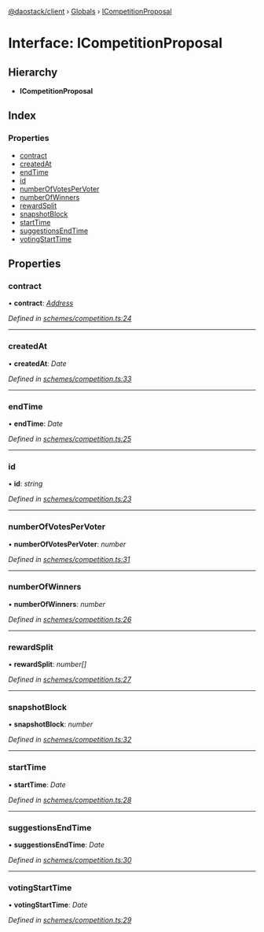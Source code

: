 [@daostack/client](../README.md) › [Globals](../globals.md) › [ICompetitionProposal](icompetitionproposal.md)

# Interface: ICompetitionProposal

## Hierarchy

* **ICompetitionProposal**

## Index

### Properties

* [contract](icompetitionproposal.md#contract)
* [createdAt](icompetitionproposal.md#createdat)
* [endTime](icompetitionproposal.md#endtime)
* [id](icompetitionproposal.md#id)
* [numberOfVotesPerVoter](icompetitionproposal.md#numberofvotespervoter)
* [numberOfWinners](icompetitionproposal.md#numberofwinners)
* [rewardSplit](icompetitionproposal.md#rewardsplit)
* [snapshotBlock](icompetitionproposal.md#snapshotblock)
* [startTime](icompetitionproposal.md#starttime)
* [suggestionsEndTime](icompetitionproposal.md#suggestionsendtime)
* [votingStartTime](icompetitionproposal.md#votingstarttime)

## Properties

###  contract

• **contract**: *[Address](../globals.md#address)*

*Defined in [schemes/competition.ts:24](https://github.com/daostack/client/blob/aa9723f/src/schemes/competition.ts#L24)*

___

###  createdAt

• **createdAt**: *Date*

*Defined in [schemes/competition.ts:33](https://github.com/daostack/client/blob/aa9723f/src/schemes/competition.ts#L33)*

___

###  endTime

• **endTime**: *Date*

*Defined in [schemes/competition.ts:25](https://github.com/daostack/client/blob/aa9723f/src/schemes/competition.ts#L25)*

___

###  id

• **id**: *string*

*Defined in [schemes/competition.ts:23](https://github.com/daostack/client/blob/aa9723f/src/schemes/competition.ts#L23)*

___

###  numberOfVotesPerVoter

• **numberOfVotesPerVoter**: *number*

*Defined in [schemes/competition.ts:31](https://github.com/daostack/client/blob/aa9723f/src/schemes/competition.ts#L31)*

___

###  numberOfWinners

• **numberOfWinners**: *number*

*Defined in [schemes/competition.ts:26](https://github.com/daostack/client/blob/aa9723f/src/schemes/competition.ts#L26)*

___

###  rewardSplit

• **rewardSplit**: *number[]*

*Defined in [schemes/competition.ts:27](https://github.com/daostack/client/blob/aa9723f/src/schemes/competition.ts#L27)*

___

###  snapshotBlock

• **snapshotBlock**: *number*

*Defined in [schemes/competition.ts:32](https://github.com/daostack/client/blob/aa9723f/src/schemes/competition.ts#L32)*

___

###  startTime

• **startTime**: *Date*

*Defined in [schemes/competition.ts:28](https://github.com/daostack/client/blob/aa9723f/src/schemes/competition.ts#L28)*

___

###  suggestionsEndTime

• **suggestionsEndTime**: *Date*

*Defined in [schemes/competition.ts:30](https://github.com/daostack/client/blob/aa9723f/src/schemes/competition.ts#L30)*

___

###  votingStartTime

• **votingStartTime**: *Date*

*Defined in [schemes/competition.ts:29](https://github.com/daostack/client/blob/aa9723f/src/schemes/competition.ts#L29)*
